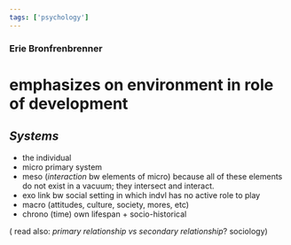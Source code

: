 ```yaml
---
tags: ['psychology']
---
```

   
### Erie Bronfrenbrenner 

# **emphasizes on environment** in role of development

## *Systems* 
- the individual 
- micro
  primary system
- meso (*interaction* bw elements of micro)
  because all of these elements do not exist in a vacuum; they intersect and interact. 
- exo 
  link bw social setting in which indvl has no active role to play 
- macro 
  (attitudes, culture, society, mores, etc)
- chrono (time)
  own lifespan + socio-historical 
  
( read also: *primary relationship vs secondary relationship*? sociology)


